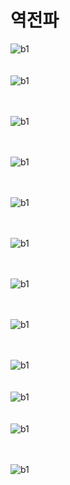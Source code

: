 # 역전파

![b1](./img/b1.png)
<br>
<br>
<br>
![b1](./img/b2.png)
<br>
<br>
<br>

![b1](./img/b3.png)
<br>
<br>
<br>

![b1](./img/b4.png)
<br>
<br>
<br>

![b1](./img/b5.png)
<br>
<br>
<br>

![b1](./img/b6.png)
<br>
<br>
<br>

![b1](./img/b7.png)
<br>
<br>
<br>

![b1](./img/b8.png)
<br>
<br>
<br>

![b1](./img/b9.png)
<br>
<br>
<br>
![b1](./img/b10.png)
<br>
<br>
<br>
![b1](./img/b11.png)
<br>
<br>
<br>

![b1](./img/b12.png)
<br>
<br>
<br>

